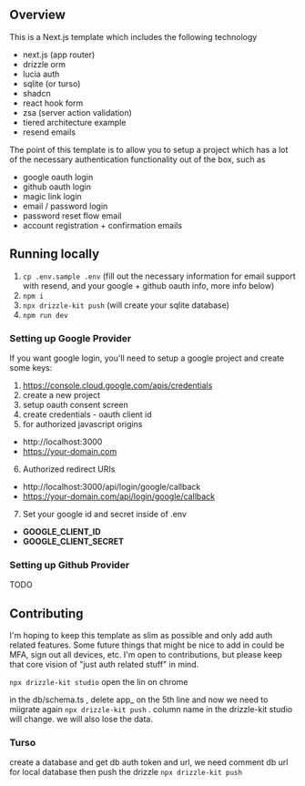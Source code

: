## Overview

This is a Next.js template which includes the following technology

- next.js (app router)
- drizzle orm
- lucia auth
- sqlite (or turso)
- shadcn
- react hook form
- zsa (server action validation)
- tiered architecture example
- resend emails

The point of this template is to allow you to setup a project which has a lot of the necessary authentication functionality out of the box, such as

- google oauth login
- github oauth login
- magic link login
- email / password login
- password reset flow email
- account registration + confirmation emails

## Running locally

1. `cp .env.sample .env` (fill out the necessary information for email support with resend, and your google + github oauth info, more info below)
1. `npm i`
1. `npx drizzle-kit push` (will create your sqlite database)
1. `npm run dev`

### Setting up Google Provider

If you want google login, you'll need to setup a google project and create some keys:

1. https://console.cloud.google.com/apis/credentials
2. create a new project
3. setup oauth consent screen
4. create credentials - oauth client id
5. for authorized javascript origins

- http://localhost:3000
- https://your-domain.com

6. Authorized redirect URIs

- http://localhost:3000/api/login/google/callback
- https://your-domain.com/api/login/google/callback

7. Set your google id and secret inside of .env

- **GOOGLE_CLIENT_ID**
- **GOOGLE_CLIENT_SECRET**

### Setting up Github Provider

TODO

## Contributing

I'm hoping to keep this template as slim as possible and only add auth related features. Some future things that might be nice to add in could be MFA, sign out all devices, etc. I'm open to contributions, but please keep that core vision of "just auth related stuff" in mind.

`npx drizzle-kit studio` open the lin on chrome

in the  db/schema.ts , delete app_ on the 5th line and now we need to miigrate again `npx drizzle-kit push` . column name in the drizzle-kit studio will change.
we will also lose the data.

### Turso

create a database and get db auth token and url, we need comment db url for local database then push the  drizzle
`npx drizzle-kit push`